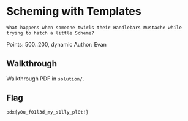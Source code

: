# Scheming with Templates

```
What happens when someone twirls their Handlebars Mustache while trying to hatch a little Scheme?
```

Points: 500..200, dynamic
Author: Evan

## Walkthrough

Walkthrough PDF in `solution/`.

## Flag

`pdx{y0u_f01l3d_my_s1lly_pl0t!}`
